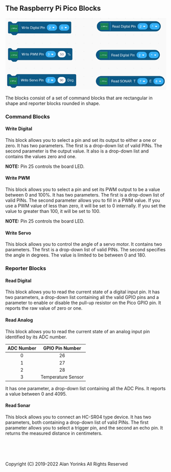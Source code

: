 ## The Raspberry Pi Pico Blocks


![](./images/rpi_pico_blocks.png)

The blocks consist of a set of command blocks that are rectangular in
shape and reporter blocks rounded in shape.

### Command Blocks

#### Write Digital
This block allows you to select a pin and set its output to either a one
or zero. It has two parameters. The first is a drop-down list of valid
PINs. The second parameter is the output value.
It also is a drop-down list and contains the values zero and one.

**NOTE:** Pin 25 controls the board LED.

#### Write PWM
This block allows you to select a pin and set its PWM output to be a
value between 0 and 100%. It has two parameters. The first is a
drop-down list of valid PINs. The second parameter allows you to fill in
a PWM value. If you use a PWM value of less than zero, it will be set to
0 internally. If you set the value to greater than 100, it will be set
to 100.

**NOTE:** Pin 25 controls the board LED.

#### Write Servo
This block allows you to control the angle of a servo motor. It contains
two parameters. The first is a
drop-down list of valid PINs. The second specifies
the angle in degrees. The value is limited to be between 0 and 180.

### Reporter Blocks

#### Read Digital
This block allows you to read the current state of a digital input pin.
It has two parameters, a drop-down list containing all the valid GPIO pins
and a parameter
to enable or disable the pull-up resistor on the Pico GPIO pin. It
reports the raw value of zero or one.

#### Read Analog
This block allows you to read the current state of an analog input pin identified
by its ADC number.

| ADC Number |   GPIO Pin Number  |
|:----------:|:------------------:|
|      0     |         26         |
|      1     |         27         |
|      2     |         28         |
|      3     | Temperature Sensor |


It has one parameter, a drop-down list containing all the ADC Pins.
It reports a value between 0 and 4095. 

#### Read Sonar
This block allows you to connect an HC-SR04 type device. It has two
parameters, both containing a drop-down list of valid PINs. The
first parameter allows you to select a trigger pin, and the second an
echo pin. It returns the measured distance in centimeters.
 
 
 <br> <br> <br>


Copyright (C) 2019-2022 Alan Yorinks All Rights Reserved
